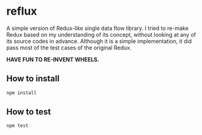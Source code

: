# reflux
A simple version of Redux-like single data flow library.
I tried to re-make Redux based on my understanding of its concept, without looking at any of its source codes in advance.
Although it is a simple implementation, it did pass most of the test cases of the original Redux.

**HAVE FUN TO RE-INVENT WHEELS.**

## How to install
```sh
npm install
```

## How to test
```sh
npm test
```
